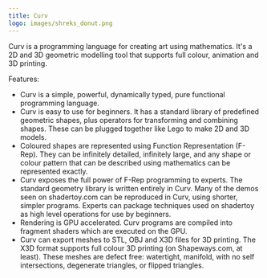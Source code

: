 ```yaml
---
title: Curv
logo: images/shreks_donut.png
---
```

Curv is a programming language for creating art using mathematics.
It's a 2D and 3D geometric modelling tool that supports full colour,
animation and 3D printing.

Features:

* Curv is a simple, powerful, dynamically typed, pure functional
  programming language.
* Curv is easy to use for beginners. It has a standard library of
  predefined geometric shapes, plus operators for transforming and
  combining shapes. These can be plugged together like Lego to make 2D and 3D
  models.
* Coloured shapes are represented using Function Representation (F-Rep).
  They can be infinitely detailed, infinitely large, and any shape or colour
  pattern that can be described using mathematics can be represented exactly.
* Curv exposes the full power of F-Rep programming to experts.
  The standard geometry library is written entirely in Curv.
  Many of the demos seen on shadertoy.com can be reproduced in Curv,
  using shorter, simpler programs. Experts can package techniques used on
  shadertoy as high level operations for use by beginners.
* Rendering is GPU accelerated. Curv programs are compiled into fragment
  shaders which are executed on the GPU.
* Curv can export meshes to STL, OBJ and X3D files for 3D printing.
  The X3D format supports full colour 3D printing (on Shapeways.com, at least).
  These meshes are defect free: watertight, manifold, with no self
  intersections, degenerate triangles, or flipped triangles.
